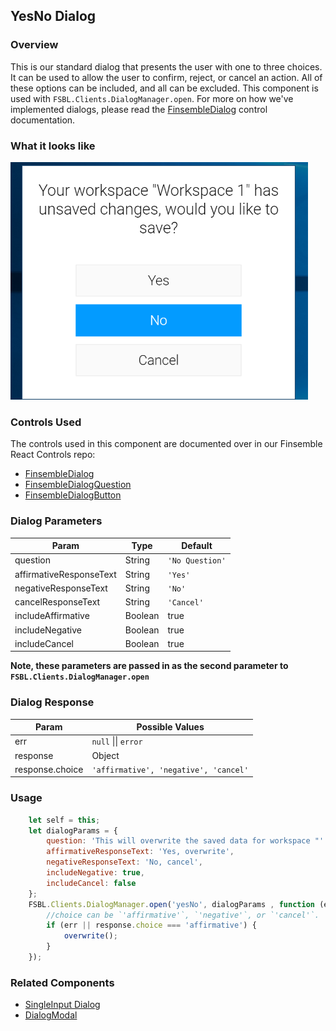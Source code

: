 ## YesNo Dialog

### Overview
This is our standard dialog that presents the user with one to three choices. It can be used to allow the user to confirm, reject, or cancel an action. All of these options can be included, and all can be excluded. This component is used with `FSBL.Clients.DialogManager.open`. For more on how we've implemented dialogs, please read the [FinsembleDialog](https://github.com/ChartIQ/finsemble-react-controls/tree/master/FinsembleDialog) control documentation.

### What it looks like
![](./screenshot.png)

### Controls Used
The controls used in this component are documented over in our Finsemble React Controls repo:
* [FinsembleDialog](https://github.com/ChartIQ/finsemble-react-controls/tree/master/FinsembleDialog)
* [FinsembleDialogQuestion](https://github.com/ChartIQ/finsemble-react-controls/tree/master/FinsembleDialogQuestion)
* [FinsembleDialogButton](https://github.com/ChartIQ/finsemble-react-controls/tree/master/FinsembleDialogButton)

### Dialog Parameters
| Param                   | Type    | Default         |
|-------------------------|---------|-----------------|
| question                | String  | `'No Question'` |
| affirmativeResponseText | String  | `'Yes'`         |
| negativeResponseText    | String  | `'No'`          |
| cancelResponseText      | String  | `'Cancel'`      |
| includeAffirmative      | Boolean | true            |
| includeNegative         | Boolean | true            |
| includeCancel           | Boolean | true            |

**Note, these parameters are passed in as the second parameter to `FSBL.Clients.DialogManager.open`**

### Dialog Response
| Param                   | Possible Values  |
|-------------------------|-----------------|
| err                | `null` \|\| `error` |
| response | Object       |
| response.choice    | `'affirmative', 'negative', 'cancel'`          |

### Usage
```javascript
    let self = this;
    let dialogParams = {
        question: 'This will overwrite the saved data for workspace "' + workspaceName + '". Would you like to proceed?',
        affirmativeResponseText: 'Yes, overwrite',
        negativeResponseText: 'No, cancel',
        includeNegative: true,
        includeCancel: false
    };
    FSBL.Clients.DialogManager.open('yesNo', dialogParams , function (err, response) {
        //choice can be `'affirmative'`, `'negative'`, or `'cancel'`.
        if (err || response.choice === 'affirmative') {
            overwrite();
        }
    });
```

### Related Components
* [SingleInput Dialog](../singleInputDialog/README.md)
* [DialogModal](../dialogModal/README.md)
